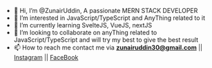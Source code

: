 - 👋 Hi, I’m @ZunairUddin, A passionate MERN STACK DEVELOPER
- 👀 I’m interested in JavaScript/TypeScript and AnyThing related to it 
- 🌱 I’m currently learning SvelteJS, VueJS, nextJS
- 💞️ I’m looking to collaborate on anyThing related to JavaScript/TypeScript and will try my best to give the best result
- 📫 How to reach me contact me via  **zunairuddin30@gmail.com** || [Instagram](https://www.instagram.com/zunair_uddin/) || [FaceBook](https://www.facebook.com/zunair.uddin.3/)

<!---
ZunairUddin/ZunairUddin is a ✨ special ✨ repository because its `README.md` (this file) appears on your GitHub profile.
You can click the Preview link to take a look at your changes.
--->
